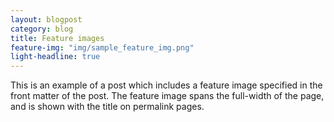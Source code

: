 ```yaml
---
layout: blogpost
category: blog
title: Feature images
feature-img: "img/sample_feature_img.png"
light-headline: true
---
```

This is an example of a post which includes a feature image specified in the front matter of the post. The feature image spans the full-width of the page, and is shown with the title on permalink pages.
